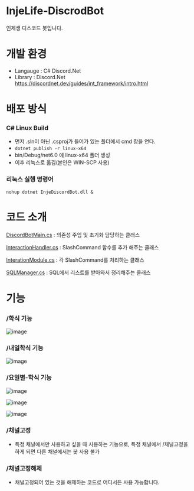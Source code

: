 # InjeLife-DiscrodBot
인제생 디스코드 봇입니다.

# 개발 환경
- Langauge : C# Discord.Net
- Library : Discord.Net https://discordnet.dev/guides/int_framework/intro.html

# 배포 방식
### C# Linux Build
- 먼저 .sln이 아닌 .csproj가 들어가 있는 폴더에서 cmd 창을 연다.
- ``` dotnet publish -r linux-x64 ```
- bin/Debug/net6.0 에 linux-x64 폴더 생성
- 이후 리눅스로 옮김(본인은 WIN-SCP 사용)

### 리눅스 실행 명령어
``` nohup dotnet InjeDiscordBot.dll & ```

# 코드 소개
[DiscordBotMain.cs](InjeLifeDiscordBot/DiscordBotMain.cs) : 의존성 주입 및 초기화 담당하는 클래스

[InteractionHandler.cs](InjeLifeDiscordBot/InteractionHandler.cs) : SlashCommand 함수를 추가 해주는 클래스

[InterationModule.cs](InjeLifeDiscordBot/Modules/InterationModule.cs) : 각 SlashCommand를 처리하는 클래스

[SQLManager.cs](InjeLifeDiscordBot/Utils/SQLManager.cs) : SQL에서 리스트를 받아와서 정리해주는 클래스

# 기능
### /학식 기능
![image](Image/학식.PNG)

### /내일학식 기능
![image](Image/내일학식.PNG)

### /요일별-학식 기능
![image](Image/요일별학식1.PNG)

![image](Image/요일별학식2.PNG)

![image](Image/요일별학식3.PNG)

### /채널고정
- 특정 채널에서만 사용하고 싶을 때 사용하는 기능으로, 특정 채널에서 /채널고정을 하게 되면 다른 채널에서는 봇 사용 불가

### /채널고정해제
- 채널고정되어 있는 것을 해제하는 코드로 어디서든 사용 가능합니다.
